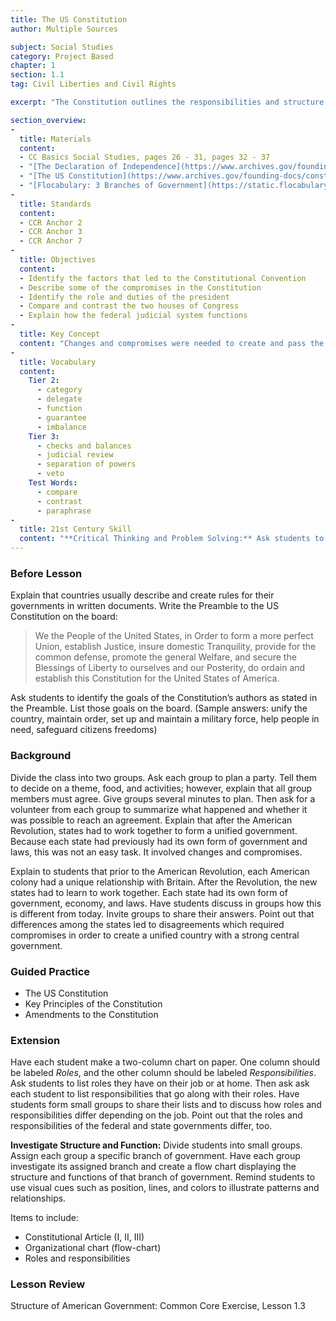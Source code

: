 ```yaml
---
title: The US Constitution
author: Multiple Sources

subject: Social Studies
category: Project Based
chapter: 1
section: 1.1
tag: Civil Liberties and Civil Rights

excerpt: "The Constitution outlines the responsibilities and structure of the government. It also describes the rights of citizens. The Constitution can be changed, but changes have been made only a few times in more than two hundred years."

section_overview:
-
  title: Materials
  content:
  - CC Basics Social Studies, pages 26 - 31, pages 32 - 37
  - "[The Declaration of Independence](https://www.archives.gov/founding-docs/declaration-transcript)"
  - "[The US Constitution](https://www.archives.gov/founding-docs/constitution-transcript)"
  - "[Flocabulary: 3 Branches of Government](https://static.flocabulary.com/media/streaming/20e0a352aaca4b45b019458b35ac759b/360/SOC-3-branches-of-government.mp4)"
-
  title: Standards
  content:
  - CCR Anchor 2
  - CCR Anchor 3
  - CCR Anchor 7
-
  title: Objectives
  content:
  - Identify the factors that led to the Constitutional Convention
  - Describe some of the compromises in the Constitution
  - Identify the role and duties of the president
  - Compare and contrast the two houses of Congress
  - Explain how the federal judicial system functions
-
  title: Key Concept
  content: "Changes and compromises were needed to create and pass the US Constitution."
-
  title: Vocabulary
  content:
    Tier 2:
      - category
      - delegate
      - function
      - guarantee
      - imbalance
    Tier 3:
      - checks and balances
      - judicial review
      - separation of powers
      - veto
    Test Words:
      - compare
      - contrast
      - paraphrase
-
  title: 21st Century Skill
  content: "**Critical Thinking and Problem Solving:** Ask students to identify the problem that supporters of the Constitution faced in trying to get it passed. (Sample answer: pressure from the people to add measures protecting the people's rights and freedoms) Ask students whether they believe the framers of the Constitution came up with an effective solution. If there is dissent, divide the class into two groups - one that approves of the framers' solution and one that does not. Ask each group to discuss and list members' arguments. Then moderate a debate between the two groups."
---
```

### Before Lesson

Explain that countries usually describe and create rules for their governments in written documents. Write the Preamble to the US Constitution on the board:

> We the People of the United States, in Order to form a more perfect Union, establish Justice, insure domestic Tranquility, provide for the common defense, promote the general Welfare, and secure the Blessings of Liberty to ourselves and our Posterity, do ordain and establish this Constitution for the United States of America.

Ask students to identify the goals of the Constitution’s authors as stated in the Preamble. List those goals on the board. (Sample answers: unify the country, maintain order, set up and maintain a military force, help people in need, safeguard citizens freedoms)

### Background

Divide the class into two groups. Ask each group to plan a party. Tell them to decide on a theme, food, and activities; however, explain that all group members must agree. Give groups several minutes to plan. Then ask for a volunteer from each group to summarize what happened and whether it was possible to reach an agreement. Explain that after the American Revolution, states had to work together to form a unified government. Because each state had previously had its own form of government and laws, this was not an easy task. It involved changes and compromises.

Explain to students that prior to the American Revolution, each American colony had a unique relationship with Britain. After the Revolution, the new states had to learn to work together. Each state had its own form of government, economy, and laws. Have students discuss in groups how this is different from today. Invite groups to share their answers. Point out that differences among the states led to disagreements which required compromises in order to create a unified country with a strong central government.

### Guided Practice

- The US Constitution
- Key Principles of the Constitution
- Amendments to the Constitution

### Extension

Have each student make a two-column chart on paper. One column should be labeled *Roles*, and the other column should be labeled *Responsibilities*. Ask students to list roles they have on their job or at home. Then ask ask each student to list responsibilities that go along with their roles. Have students form small groups to share their lists and to discuss how roles and responsibilities differ depending on the job. Point out that the roles and responsibilities of the federal and state governments differ, too.

**Investigate Structure and Function:** Divide students into small groups. Assign each group a specific branch of government. Have each group investigate its assigned branch and create a flow chart displaying the structure and functions of that branch of government. Remind students to use visual cues such as position, lines, and colors to illustrate patterns and relationships.

Items to include:

- Constitutional Article (I, II, III)
- Organizational chart (flow-chart)
- Roles and responsibilities

### Lesson Review

Structure of American Government:
Common Core Exercise, Lesson 1.3
